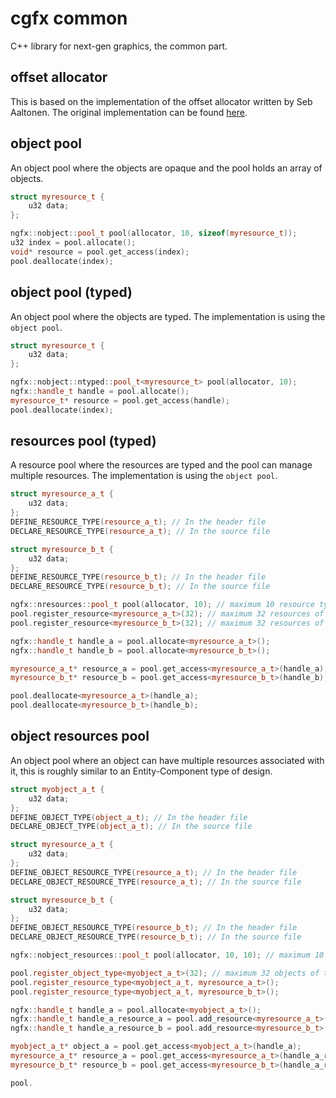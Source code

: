 # cgfx common

C++ library for next-gen graphics, the common part.

## offset allocator

This is based on the implementation of the offset allocator written by Seb Aaltonen. The original implementation can be found
[here](https://github.com/sebbbi/OffsetAllocator).

## object pool

An object pool where the objects are opaque and the pool holds an array of objects.

```c++
struct myresource_t {
    u32 data;
};

ngfx::nobject::pool_t pool(allocator, 10, sizeof(myresource_t));
u32 index = pool.allocate();
void* resource = pool.get_access(index);
pool.deallocate(index);
```

## object pool (typed)

An object pool where the objects are typed. The implementation is using the `object pool`.

```c++
struct myresource_t {
    u32 data;
};

ngfx::nobject::ntyped::pool_t<myresource_t> pool(allocator, 10);
ngfx::handle_t handle = pool.allocate();
myresource_t* resource = pool.get_access(handle);
pool.deallocate(index);
```

## resources pool (typed)

A resource pool where the resources are typed and the pool can manage multiple resources. The implementation is using the `object pool`.

```c++
struct myresource_a_t {
    u32 data;
};
DEFINE_RESOURCE_TYPE(resource_a_t); // In the header file
DECLARE_RESOURCE_TYPE(resource_a_t); // In the source file

struct myresource_b_t {
    u32 data;
};
DEFINE_RESOURCE_TYPE(resource_b_t); // In the header file
DECLARE_RESOURCE_TYPE(resource_b_t); // In the source file

ngfx::nresources::pool_t pool(allocator, 10); // maximum 10 resource types
pool.register_resource<myresource_a_t>(32); // maximum 32 resources of type myresource_a_t
pool.register_resource<myresource_b_t>(32); // maximum 32 resources of type myresource_b_t

ngfx::handle_t handle_a = pool.allocate<myresource_a_t>();
ngfx::handle_t handle_b = pool.allocate<myresource_b_t>();

myresource_a_t* resource_a = pool.get_access<myresource_a_t>(handle_a);
myresource_b_t* resource_b = pool.get_access<myresource_b_t>(handle_b);

pool.deallocate<myresource_a_t>(handle_a);
pool.deallocate<myresource_b_t>(handle_b);
```


## object resources pool

An object pool where an object can have multiple resources associated with it, this is roughly similar to an Entity-Component type of design.

```c++
struct myobject_a_t {
    u32 data;
};
DEFINE_OBJECT_TYPE(object_a_t); // In the header file
DECLARE_OBJECT_TYPE(object_a_t); // In the source file

struct myresource_a_t {
    u32 data;
};
DEFINE_OBJECT_RESOURCE_TYPE(resource_a_t); // In the header file
DECLARE_OBJECT_RESOURCE_TYPE(resource_a_t); // In the source file

struct myresource_b_t {
    u32 data;
};
DEFINE_OBJECT_RESOURCE_TYPE(resource_b_t); // In the header file
DECLARE_OBJECT_RESOURCE_TYPE(resource_b_t); // In the source file

ngfx::nobject_resources::pool_t pool(allocator, 10, 10); // maximum 10 object types and 10 resource types

pool.register_object_type<myobject_a_t>(32); // maximum 32 objects of type myobject_a_t
pool.register_resource_type<myobject_a_t, myresource_a_t>(); 
pool.register_resource_type<myobject_a_t, myresource_b_t>(); 

ngfx::handle_t handle_a = pool.allocate<myobject_a_t>();
ngfx::handle_t handle_a_resource_a = pool.add_resource<myresource_a_t>(handle_a);
ngfx::handle_t handle_a_resource_b = pool.add_resource<myresource_b_t>(handle_a);

myobject_a_t* object_a = pool.get_access<myobject_a_t>(handle_a);
myresource_a_t* resource_a = pool.get_access<myresource_a_t>(handle_a_resource_a);
myresource_b_t* resource_b = pool.get_access<myresource_b_t>(handle_a_resource_b);

pool.

```
